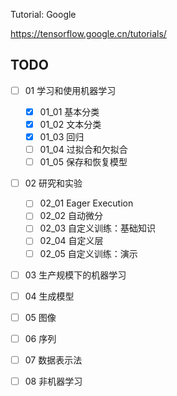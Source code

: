 Tutorial: Google

https://tensorflow.google.cn/tutorials/

## TODO

- [ ] 01 学习和使用机器学习
  - [x] 01_01 基本分类
  - [x] 01_02 文本分类
  - [x] 01_03 回归
  - [ ] 01_04 过拟合和欠拟合
  - [ ] 01_05 保存和恢复模型
- [ ] 02 研究和实验
  - [ ] 02_01 Eager Execution
  - [ ] 02_02 自动微分
  - [ ] 02_03 自定义训练：基础知识
  - [ ] 02_04 自定义层
  - [ ] 02_05 自定义训练：演示
- [ ] 03 生产规模下的机器学习
- [ ] 04 生成模型
- [ ] 05 图像
- [ ] 06 序列
- [ ] 07 数据表示法
- [ ] 08 非机器学习

